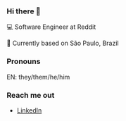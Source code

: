 ### Hi there 👋

💻 Software Engineer at Reddit

🏡 Currently based on São Paulo, Brazil

### Pronouns

EN: they/them/he/him

### Reach me out

- [LinkedIn](https://linkedin.com/in/onhernandes)
